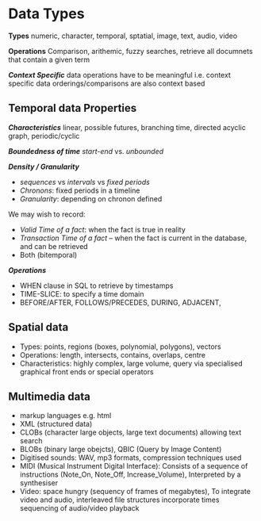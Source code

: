 # Data Types
**Types**
numeric, character, temporal, sptatial, image, text, audio, video

**Operations**
Comparison, arithemic, fuzzy searches, retrieve all documnets that contain a given term

**_Context Specific_**
data operations have to be meaningful i.e. context specific
data orderings/comparisons are also context based

## Temporal data Properties
**_Characteristics_**
linear, possible futures, branching time, directed acyclic graph, periodic/cyclic

**_Boundedness of time_**
_start-end_ vs. _unbounded_

**_Density / Granularity_**
- _sequences_ vs _intervals_ vs _fixed periods_
- _Chronons_: fixed periods in a timeline
- _Granularity_: depending on chronon defined

We may wish to record:
-  _Valid Time of a fact_: when the fact is true in reality
-  _Transaction Time of a fact_ – when the fact is current in the database, and can be retrieved
- Both (bitemporal)

**_Operations_**
- WHEN clause in SQL to retrieve by timestamps
- TIME-SLICE: to specify a time domain
- BEFORE/AFTER, FOLLOWS/PRECEDES, DURING, ADJACENT, 

## Spatial data
- Types: points, regions (boxes, polynomial, polygons), vectors
- Operations: length, intersects, contains, overlaps, centre
- Characteristics: highly complex, large volume, query via specialised graphical front ends or special operators

## Multimedia data
- markup languages e.g. html
- XML (structured data)
- CLOBs (character large objects, large text documents) allowing text search
- BLOBs (binary large obejcts), QBIC (Query by Image Content)
- Digitised sounds: WAV, mp3 formats, compression techniques used
- MIDI (Musical Instrument Digital Interface): Consists of a sequence of instructions (Note_On, Note_Off, Increase_Volume), Interpreted by a synthesiser
- Video: space hungry (sequency of frames of megabytes), To integrate video and audio, interleaved file structures incorporate times sequencing of audio/video playback
<!--stackedit_data:
eyJoaXN0b3J5IjpbMTMyMTc2OTk1MywxNDgyMjI0MjU0LC0xMj
YwMjA5Mjc0XX0=
-->